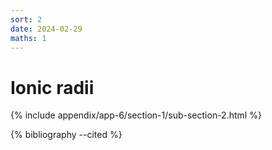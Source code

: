 ```yaml
---
sort: 2
date: 2024-02-29
maths: 1
---
```


# Ionic radii

{% include appendix/app-6/section-1/sub-section-2.html %}

{% bibliography --cited %}

